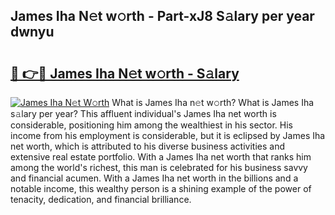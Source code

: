 ## James Iha N𝚎t w𝚘rth - Part-xJ8 S𝚊lary per year dwnyu

# <h2><a href="http://gc2q52.nevu.top/?p=James+Iha">🔗 👉🔴 James Iha N𝚎t w𝚘rth - S𝚊lary</a></h2>

[![James Iha N𝚎t W𝚘rth](https://i.imgur.com/Oavwk0R.jpeg)](http://gc2q52.nevu.top/?p=James+Iha)
What is James Iha n𝚎t w𝚘rth? What is James Iha s𝚊lary per year?
This affluent individual's James Iha net worth is considerable, positioning him among the wealthiest in his sector. His income from his employment is considerable, but it is eclipsed by James Iha net worth, which is attributed to his diverse business activities and extensive real estate portfolio. With a James Iha net worth that ranks him among the world's richest, this man is celebrated for his business savvy and financial acumen. With a James Iha net worth in the billions and a notable income, this wealthy person is a shining example of the power of tenacity, dedication, and financial brilliance.
